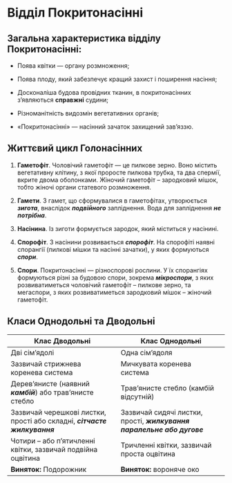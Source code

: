 # Відділ Покритонасінні

## Загальна характеристика відділу Покритонасінні:

-   Поява квітки — органу розмноження;

-   Поява плоду, який забезпечує кращий захист і поширення насіння;

-   Досконаліша будова провідних тканин, в покритонасінних з’являються **справжні** судини;

-   Різноманітність видозмін вегетативних органів;

-   «Покритонасінні» — насінний зачаток захищений зав’яззю.

## Життєвий цикл Голонасінних

1.  **Гаметофіт**. Чоловічий гаметофіт — це пилкове зерно. Воно містить вегетативну клітину, з якої проросте пилкова трубка, та два спермії, вкрите двома оболонками. Жіночий гаметофіт – зародковий мішок, тобто жіночі органи статевого розмноження.

2.  **Гамети**. З гамет, що сформувалися в гаметофітах, утворюється ***зигота***, внаслідок ***подвійного*** запліднення. Вода для запліднення ***не потрібна***.

3.  **Насінина**. Із зиготи формується зародок, який міститься у насінині.

4.  **Спорофіт**. З насінини розвивається ***спорофіт***. На спорофіті наявні спорангії (пилкові мішки та насінні зачатки), у яких формуються ***спори***.

5.  **Спори**. Покритонасінні — різноспорові рослини. У їх спорангіях формуються різні за будовою спори, зокрема ***мікроспори***, з яких розвиватиметься чоловічий гаметофіт – пилкове зерно, та мегаспори, з яких розвиватиметься зародковий мішок – жіночий гаметофіт.

## Класи Однодольні та Дводольні
|Клас Дводольнi | Клас Однодольнi|
| -- | -- |
| Дві сім’ядолі | Одна сім’ядоля | 
| Зазвичай стрижнева коренева система | Мичкувата коренева система |
| Дерев’янисте (наявний ***камбій***) або трав’янисте стебло | Трав’янисте стебло (камбій відсутній) |
| Зазвичай черешкові листки, прості або складні, ***сітчасте жилкування*** | Зазвичай сидячі листки, прості, ***жилкування паралельне або дугове*** |
| Чотири – або п’ятичленні квітки, зазвичай подвійна оцвітина | Тричленні квітки, зазвичай проста оцвітина |
| **Виняток:** Подорожник | **Виняток:** вороняче око |